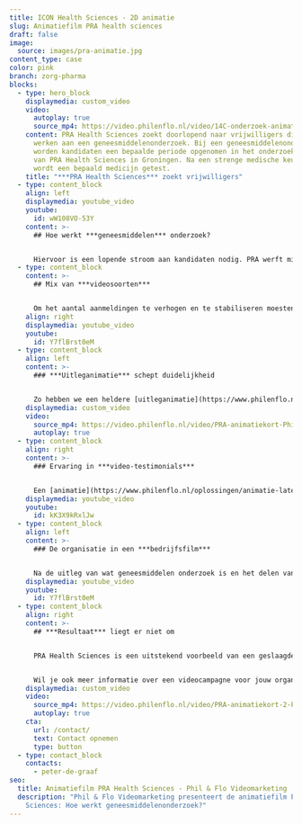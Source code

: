 ```yaml
---
title: ICON Health Sciences - 2D animatie
slug: Animatiefilm PRA health sciences
draft: false
image:
  source: images/pra-animatie.jpg
content_type: case
color: pink
branch: zorg-pharma
blocks:
  - type: hero_block
    displaymedia: custom_video
    video:
      autoplay: true
      source_mp4: https://video.philenflo.nl/video/14C-onderzoek-animatie-Phil-en-Flo-website-source.mp4
    content: PRA Health Sciences zoekt doorlopend naar vrijwilligers die mee willen
      werken aan een geneesmiddelenonderzoek. Bij een geneesmiddelenonderzoek
      worden kandidaten een bepaalde periode opgenomen in het onderzoekscentrum
      van PRA Health Sciences in Groningen. Na een strenge medische keuring
      wordt een bepaald medicijn getest.
    title: "***PRA Health Sciences*** zoekt vrijwilligers"
  - type: content_block
    align: left
    displaymedia: youtube_video
    youtube:
      id: wW108VO-53Y
    content: >-
      ## Hoe werkt ***geneesmiddelen*** onderzoek?


      Hiervoor is een lopende stroom aan kandidaten nodig. PRA werft middels een always-on campaign en hen viel op dat er rond de zomerperiode een forse dip in het aantal aanmeldingen zat. Naast het feit dat kandidaten gedurende de zomerperiode vaak andere dingen te doen hebben, is het door middel van enquêtes en onderzoek duidelijk geworden dat men geneesmiddelenonderzoek vaak “eng” vindt. Het is niet 100% duidelijk wat een onderzoek inhoudt en of het wel of niet gevaarlijk is.
  - type: content_block
    content: >-
      ## Mix van ***videosoorten***


      Om het aantal aanmeldingen te verhogen en te stabiliseren moesten er cases, ervaringen en toelichting op geneesmiddelenonderzoek gepresenteerd worden aan toekomstige vrijwilligers. Om dit te realiseren hebben we in het voortraject van de kandidaat duidelijkheid geschept door de inzet van een passende mix van videosoorten.
    align: right
    displaymedia: youtube_video
    youtube:
      id: Y7flBrst0eM
  - type: content_block
    align: left
    content: >-
      ### ***Uitleganimatie*** schept duidelijkheid


      Zo hebben we een heldere [uitleganimatie](https://www.philenflo.nl/uitleganimatie-laten-maken/) opgeleverd waarin we binnen 59 seconden duidelijk maken wat geneesmiddelenonderzoek is en hoe PRA te werk gaat. Van ontvangst tot het verlaten van de faciliteiten.
    displaymedia: custom_video
    video:
      source_mp4: https://video.philenflo.nl/video/PRA-animatiekort-Phil-en-Flo-website-source.mp4
      autoplay: true
  - type: content_block
    align: right
    content: >-
      ### Ervaring in ***video-testimonials***


      Een [animatie](https://www.philenflo.nl/oplossingen/animatie-laten-maken/) is echter niet voldoende om alle vraagstukken van een potentiële vrijwilliger te beantwoorden. Daarom zijn aanvullend [video-testimonials](https://www.philenflo.nl/video-testimonial/) gefilmd. In drie testimonials vertellen echte kandidaten in beeld over hun beweegredenen om deel te nemen aan een onderzoek. Daarnaast lichten zij toe hoe ze de tijd in het onderzoekscentrum hebben ervaren. ‘Een kijkje in de keuken’ waarbij de strikte richtlijnen en regels in het kader van veiligheid een belangrijk onderwerp van de video’s zijn.
    displaymedia: youtube_video
    youtube:
      id: kK3X9kRxlJw
  - type: content_block
    align: left
    content: >-
      ### De organisatie in een ***bedrijfsfilm***


      Na de uitleg van wat geneesmiddelen onderzoek is en het delen van ervaringen is het natuurlijk belangrijk om te weten met wat voor organisatie de kandidaat in aanraking komt. Een [bedrijfsfilm](https://www.philenflo.nl/bedrijfsfilm-laten-maken/) die deze informatie verschaft kan om deze reden niet ontbreken. Sterker nog, deze film is zelfs essentieel. Je doet namelijk geen zaken met een bedrijf waar je geen vertrouwen in hebt. Zeker niet als het om je gezondheid gaat!
    displaymedia: youtube_video
    youtube:
      id: Y7flBrst0eM
  - type: content_block
    align: right
    content: >-
      ## ***Resultaat*** liegt er niet om


      PRA Health Sciences is een uitstekend voorbeeld van een geslaagde videocampagne. Het denkwerk voorafgaand aan de filmopnames en animeerwerk in combinatie met het goed online wegzetten op YouTube heeft geresulteerd tot een verdubbeling in het aantal aanmeldingen. Met name de uitleganimatie doet haar werk uitstekend met inmiddels meer dan 1 miljoen weergaven. Kijk voor alle videoresultaten eens naar het compleet ingerichte [YouTube kanaal van PRA Health Sciences](https://www.youtube.com/user/vrijwilligerPRA).


      Wil je ook meer informatie over een videocampagne voor jouw organisatie? Neem contact op of bel onze adviseurs 085 273 8331
    displaymedia: custom_video
    video:
      source_mp4: https://video.philenflo.nl/video/PRA-animatiekort-2-Phil-en-Flo-website-source.mp4
      autoplay: true
    cta:
      url: /contact/
      text: Contact opnemen
      type: button
  - type: contact_block
    contacts:
      - peter-de-graaf
seo:
  title: Animatiefilm PRA Health Sciences - Phil & Flo Videomarketing
  description: "Phil & Flo Videomarketing presenteert de animatiefilm PRA Health
    Sciences: Hoe werkt geneesmiddelenonderzoek?"
---
```

